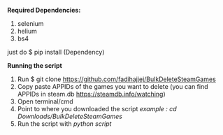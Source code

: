 **Required Dependencies:**

1. selenium
2. helium
3. bs4


just do $ pip install (Dependency)

**Running the script**

1. Run $ git clone https://github.com/fadihajjej/BulkDeleteSteamGames 
2. Copy paste APPIDs of the games you want to delete (you can find APPIDs in steam.db https://steamdb.info/watching)
3. Open terminal/cmd
4. Point to where you downloaded the script *example : cd Downloads/BulkDeleteSteamGames*
5. Run the script with *python script*
